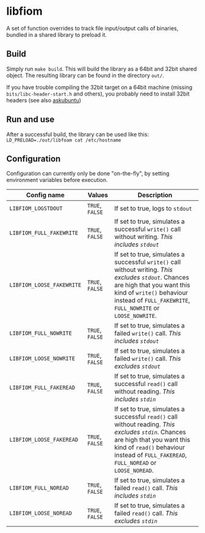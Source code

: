 # libfiom

A set of function overrides to track file input/output calls of binaries, bundled in a shared library to preload it.

## Build

Simply run `make build`. This will build the library as a 64bit and 32bit shared object. The resulting library can be found in the directory `out/`.

If you have trouble compiling the 32bit target on a 64bit machine (missing `bits/libc-header-start.h` and others), you probably need to install 32bit headers (see also [askubuntu](https://askubuntu.com/a/106092))

## Run and use

After a successful build, the library can be used like this:
`LD_PRELOAD=./out/libfoam cat /etc/hostname`

## Configuration

Configuration can currently only be done "on-the-fly", by setting environment variables before execution.

| Config name | Values | Description |
| --- | --- | --- |
| `LIBFIOM_LOGSTDOUT` | `TRUE`, `FALSE` | If set to true, logs to `stdout` |
| `LIBFIOM_FULL_FAKEWRITE` | `TRUE`, `FALSE` | If set to true, simulates a successful `write()` call without writing. *This includes `stdout`* |
| `LIBFIOM_LOOSE_FAKEWRITE` | `TRUE`, `FALSE` | If set to true, simulates a successful `write()` call without writing. *This excludes `stdout`*. Chances are high that you want this kind of `write()` behaviour instead of `FULL_FAKEWRITE`, `FULL_NOWRITE` or `LOOSE_NOWRITE`. |
| `LIBFIOM_FULL_NOWRITE` | `TRUE`, `FALSE` | If set to true, simulates a failed `write()` call. *This includes `stdout`* |
| `LIBFIOM_LOOSE_NOWRITE` | `TRUE`, `FALSE` | If set to true, simulates a failed `write()` call. *This excludes `stdout`* |
| `LIBFIOM_FULL_FAKEREAD` | `TRUE`, `FALSE` | If set to true, simulates a successful `read()` call without reading. *This includes `stdin`* |
| `LIBFIOM_LOOSE_FAKEREAD` | `TRUE`, `FALSE` | If set to true, simulates a successful `read()` call without reading. *This excludes `stdin`*. Chances are high that you want this kind of `read()` behaviour instead of `FULL_FAKEREAD`, `FULL_NOREAD` or `LOOSE_NOREAD`. |
| `LIBFIOM_FULL_NOREAD` | `TRUE`, `FALSE` | If set to true, simulates a failed `read()` call. *This includes `stdin`* |
| `LIBFIOM_LOOSE_NOREAD` | `TRUE`, `FALSE` | If set to true, simulates a failed `read()` call. *This excludes `stdin`* |


